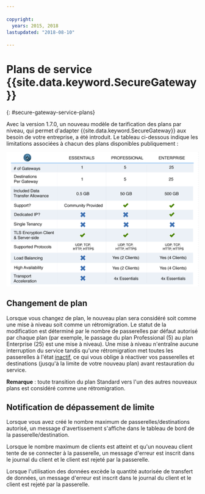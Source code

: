 ```yaml
---

copyright:
  years: 2015, 2018
lastupdated: "2018-08-10"

---
```


# Plans de service {{site.data.keyword.SecureGateway}}
{: #secure-gateway-service-plans}

Avec la version 1.7.0, un nouveau modèle de tarification des plans par niveau, qui permet d'adapter {{site.data.keyword.SecureGateway}} aux besoin de votre entreprise, a été introduit.  Le tableau ci-dessous indique les limitations associées à chacun des plans disponibles publiquement :

![Modèle de plan par niveau](./images/planDetails.png?raw=true "Modèle de plan par niveau")

## Changement de plan
Lorsque vous changez de plan, le nouveau plan sera considéré soit comme une mise à niveau soit comme un rétromigration.  Le statut de la modification est déterminé par le nombre de passerelles par défaut autorisé par chaque plan (par exemple, le passage du plan Professional (5) au plan Enterprise (25) est une mise à niveau).  Une mise à niveau n'entraîne aucune interruption du service tandis qu'une rétromigration met toutes les passerelles à l'état [inactif](/docs/services/SecureGateway/securegateway_faq.html#states), ce qui vous oblige à réactiver vos passerelles et destinations (jusqu'à la limite de votre nouveau plan) avant restauration du service.

<b>Remarque</b> : toute transition du plan Standard vers l'un des autres nouveaux plans est considéré comme une rétromigration.


## Notification de dépassement de limite
Lorsque vous avez créé le nombre maximum de passerelles/destinations autorisé, un message d'avertissement s'affiche dans le tableau de bord de la passerelle/destination.

Lorsque le nombre maximum de clients est atteint et qu'un nouveau client tente de se connecter à la passerelle, un message d'erreur est inscrit dans le journal du client et le client est rejeté par la passerelle.

Lorsque l'utilisation des données excède la quantité autorisée de transfert de données, un message d'erreur est inscrit dans le journal du client et le client est rejeté par la passerelle.
